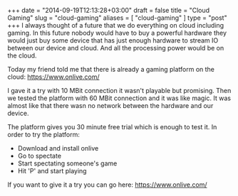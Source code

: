 +++
date = "2014-09-19T12:13:28+03:00"
draft = false
title = "Cloud Gaming"
slug = "cloud-gaming"
aliases = [
	"cloud-gaming"
]
type = "post"
+++
I always thought of a future that we do everything on cloud including gaming. In this future nobody would have to buy a powerful hardware they would just buy some device that has just enough hardware to stream IO between our device and cloud. And all the processing power would be on the cloud.

Today my friend told me that there is already a gaming platform on the cloud: https://www.onlive.com/

I gave it a try with 10 MBit connection it wasn't playable but promising. Then we tested the platform with 60 MBit connection and it was like magic. It was almost like that there wasn no network between the hardware and our device.

The platform gives you 30 minute free trial which is enough to test it. In order to try the platform:

- Download and install onlive
- Go to spectate
- Start spectating someone's game
- Hit 'P' and start playing

If you want to give it a try you can go here: https://www.onlive.com/
